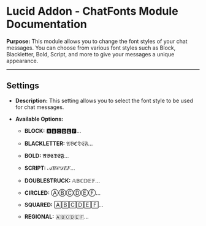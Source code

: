 # **Lucid Addon - ChatFonts Module Documentation**

**Purpose:** This module allows you to change the font styles of your chat messages. You can choose from various font styles such as Block, Blackletter, Bold, Script, and more to give your messages a unique appearance.

---

## **Settings**

-   **Description:** This setting allows you to select the font style to be used for chat messages.
-   **Available Options:**

    -   **BLOCK:** 🅰🅱🅲🅳🅴🅵...
    -   **BLACKLETTER:** 𝔄𝔅ℭ𝔇𝔈𝔉...
    -   **BOLD:** 𝕬𝕭𝕮𝕯𝕰𝕱...
    -   **SCRIPT:** 𝒜𝐵𝒞𝒟𝐸𝐹...

    -   **DOUBLESTRUCK:** 𝔸𝔹ℂ𝔻𝔼𝔽...

    -   **CIRCLED:** ⒶⒷⒸⒹⒺⒻ...

    -   **SQUARED:** 🄰🄱🄲🄳🄴🄵...

    -   **REGIONAL:** 🇦🇧🇨🇩🇪🇫...
